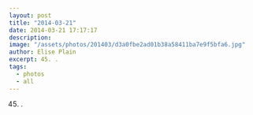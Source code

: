 ```yaml
---
layout: post
title: "2014-03-21"
date: 2014-03-21 17:17:17
description: 
image: "/assets/photos/201403/d3a0fbe2ad01b38a58411ba7e9f5bfa6.jpg"
author: Elise Plain
excerpt: 45. .
tags: 
  - photos
  - all
---
```


45. .
<p></p>
